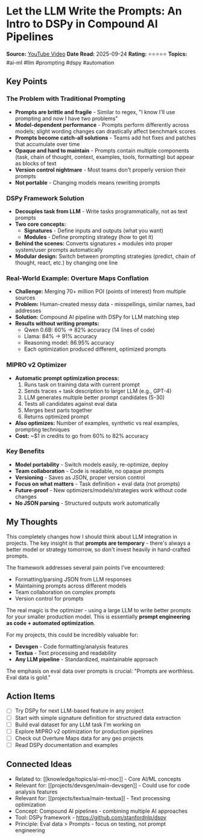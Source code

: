 # Let the LLM Write the Prompts: An Intro to DSPy in Compound AI Pipelines

**Source:** [YouTube Video](https://www.youtube.com/watch?v=I9ZtkgYZnOw)
**Date Read:** 2025-09-24
**Rating:** ⭐⭐⭐⭐⭐
**Topics:** #ai-ml #llm #prompting #dspy #automation

## Key Points

### The Problem with Traditional Prompting
- **Prompts are brittle and fragile** - Similar to regex, "I know I'll use prompting and now I have two problems"
- **Model-dependent performance** - Prompts perform differently across models; slight wording changes can drastically affect benchmark scores
- **Prompts become catch-all solutions** - Teams add hot fixes and patches that accumulate over time
- **Opaque and hard to maintain** - Prompts contain multiple components (task, chain of thought, context, examples, tools, formatting) but appear as blocks of text
- **Version control nightmare** - Most teams don't properly version their prompts
- **Not portable** - Changing models means rewriting prompts

### DSPy Framework Solution
- **Decouples task from LLM** - Write tasks programmatically, not as text prompts
- **Two core concepts:**
  - **Signatures** - Define inputs and outputs (what you want)
  - **Modules** - Define prompting strategy (how to get it)
- **Behind the scenes:** Converts signatures + modules into proper system/user prompts automatically
- **Modular design:** Switch between prompting strategies (predict, chain of thought, react, etc.) by changing one line

### Real-World Example: Overture Maps Conflation
- **Challenge:** Merging 70+ million POI (points of interest) from multiple sources
- **Problem:** Human-created messy data - misspellings, similar names, bad addresses
- **Solution:** Compound AI pipeline with DSPy for LLM matching step
- **Results without writing prompts:**
  - Qwen 0.6B: 60% → 82% accuracy (14 lines of code)
  - Llama: 84% → 91% accuracy
  - Reasoning model: 86.95% accuracy
  - Each optimization produced different, optimized prompts

### MIPRO v2 Optimizer
- **Automatic prompt optimization process:**
  1. Runs task on training data with current prompt
  2. Sends traces + task description to larger LLM (e.g., GPT-4)
  3. LLM generates multiple better prompt candidates (5-30)
  4. Tests all candidates against eval data
  5. Merges best parts together
  6. Returns optimized prompt
- **Also optimizes:** Number of examples, synthetic vs real examples, prompting techniques
- **Cost:** ~$1 in credits to go from 60% to 82% accuracy

### Key Benefits
- **Model portability** - Switch models easily, re-optimize, deploy
- **Team collaboration** - Code is readable, no opaque prompts
- **Versioning** - Saves as JSON, proper version control
- **Focus on what matters** - Task definition + eval data (not prompts)
- **Future-proof** - New optimizers/models/strategies work without code changes
- **No JSON parsing** - Structured outputs work automatically

## My Thoughts

This completely changes how I should think about LLM integration in projects. The key insight is that **prompts are temporary** - there's always a better model or strategy tomorrow, so don't invest heavily in hand-crafted prompts.

The framework addresses several pain points I've encountered:
- Formatting/parsing JSON from LLM responses
- Maintaining prompts across different models
- Team collaboration on complex prompts
- Version control for prompts

The real magic is the optimizer - using a large LLM to write better prompts for your smaller production model. This is essentially **prompt engineering as code + automated optimization**.

For my projects, this could be incredibly valuable for:
- **Devsgen** - Code formatting/analysis features
- **Textua** - Text processing and readability
- **Any LLM pipeline** - Standardized, maintainable approach

The emphasis on eval data over prompts is crucial: "Prompts are worthless. Eval data is gold."

## Action Items

- [ ] Try DSPy for next LLM-based feature in any project
- [ ] Start with simple signature definition for structured data extraction
- [ ] Build eval dataset for any LLM task I'm working on
- [ ] Explore MIPRO v2 optimization for production pipelines
- [ ] Check out Overture Maps data for any geo projects
- [ ] Read DSPy documentation and examples

## Connected Ideas

- Related to: [[knowledge/topics/ai-ml-moc]] - Core AI/ML concepts
- Relevant for: [[projects/devsgen/main-devsgen]] - Could use for code analysis features
- Relevant for: [[projects/textua/main-textua]] - Text processing optimization
- Concept: Compound AI pipelines - combining multiple AI approaches
- Tool: DSPy framework - https://github.com/stanfordnlp/dspy
- Principle: Eval data > Prompts - focus on testing, not prompt engineering